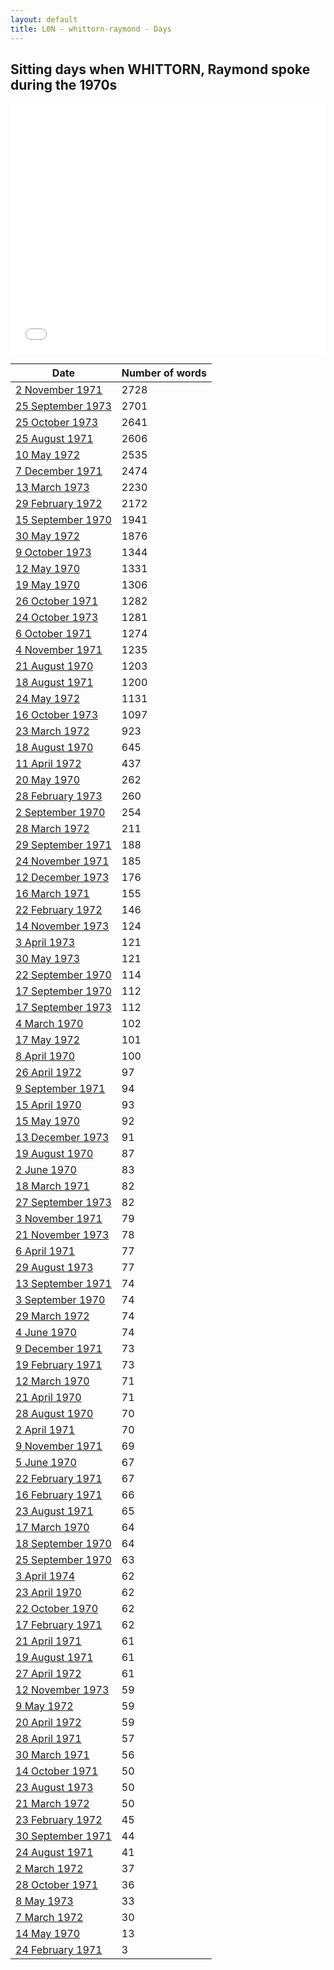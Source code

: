 ```yaml
---
layout: default
title: L0N - whittorn-raymond - Days
---
```

## Sitting days when WHITTORN, Raymond spoke during the 1970s

<iframe width="100%" height="400" frameborder="0" scrolling="no" src="//plot.ly/~wragge/1303.embed"></iframe>

| Date | Number of words |
|--------------|----------------|
|[2 November 1971](https://historichansard.net/hofreps/1971/19711102_reps_27_hor74/)|2728|
|[25 September 1973](https://historichansard.net/hofreps/1973/19730925_reps_28_hor85/)|2701|
|[25 October 1973](https://historichansard.net/hofreps/1973/19731025_reps_28_hor86/)|2641|
|[25 August 1971](https://historichansard.net/hofreps/1971/19710825_reps_27_hor73/)|2606|
|[10 May 1972](https://historichansard.net/hofreps/1972/19720510_reps_27_hor78/)|2535|
|[7 December 1971](https://historichansard.net/hofreps/1971/19711207_reps_27_hor75/)|2474|
|[13 March 1973](https://historichansard.net/hofreps/1973/19730313_reps_28_hor82/)|2230|
|[29 February 1972](https://historichansard.net/hofreps/1972/19720229_reps_27_hor76/)|2172|
|[15 September 1970](https://historichansard.net/hofreps/1970/19700915_reps_27_hor69/)|1941|
|[30 May 1972](https://historichansard.net/hofreps/1972/19720530_reps_27_hor78/)|1876|
|[9 October 1973](https://historichansard.net/hofreps/1973/19731009_reps_28_hor86/)|1344|
|[12 May 1970](https://historichansard.net/hofreps/1970/19700512_reps_27_hor67/)|1331|
|[19 May 1970](https://historichansard.net/hofreps/1970/19700519_reps_27_hor67/)|1306|
|[26 October 1971](https://historichansard.net/hofreps/1971/19711026_reps_27_hor74/)|1282|
|[24 October 1973](https://historichansard.net/hofreps/1973/19731024_reps_28_hor86/)|1281|
|[6 October 1971](https://historichansard.net/hofreps/1971/19711006_reps_27_hor74/)|1274|
|[4 November 1971](https://historichansard.net/hofreps/1971/19711104_reps_27_hor74/)|1235|
|[21 August 1970](https://historichansard.net/hofreps/1970/19700821_reps_27_hor69/)|1203|
|[18 August 1971](https://historichansard.net/hofreps/1971/19710818_reps_27_hor73/)|1200|
|[24 May 1972](https://historichansard.net/hofreps/1972/19720524_reps_27_hor78/)|1131|
|[16 October 1973](https://historichansard.net/hofreps/1973/19731016_reps_28_hor86/)|1097|
|[23 March 1972](https://historichansard.net/hofreps/1972/19720323_reps_27_hor76/)|923|
|[18 August 1970](https://historichansard.net/hofreps/1970/19700818_reps_27_hor69/)|645|
|[11 April 1972](https://historichansard.net/hofreps/1972/19720411_reps_27_hor77/)|437|
|[20 May 1970](https://historichansard.net/hofreps/1970/19700520_reps_27_hor67/)|262|
|[28 February 1973](https://historichansard.net/hofreps/1973/19730228_reps_28_hor82/)|260|
|[2 September 1970](https://historichansard.net/hofreps/1970/19700902_reps_27_hor69/)|254|
|[28 March 1972](https://historichansard.net/hofreps/1972/19720328_reps_27_hor77/)|211|
|[29 September 1971](https://historichansard.net/hofreps/1971/19710929_reps_27_hor74/)|188|
|[24 November 1971](https://historichansard.net/hofreps/1971/19711124_reps_27_hor75/)|185|
|[12 December 1973](https://historichansard.net/hofreps/1973/19731212_reps_28_hor87/)|176|
|[16 March 1971](https://historichansard.net/hofreps/1971/19710316_reps_27_hor71/)|155|
|[22 February 1972](https://historichansard.net/hofreps/1972/19720222_reps_27_hor76/)|146|
|[14 November 1973](https://historichansard.net/hofreps/1973/19731114_reps_28_hor86/)|124|
|[3 April 1973](https://historichansard.net/hofreps/1973/19730403_reps_28_hor83/)|121|
|[30 May 1973](https://historichansard.net/hofreps/1973/19730530_reps_28_hor84/)|121|
|[22 September 1970](https://historichansard.net/hofreps/1970/19700922_reps_27_hor69/)|114|
|[17 September 1970](https://historichansard.net/hofreps/1970/19700917_reps_27_hor69/)|112|
|[17 September 1973](https://historichansard.net/hofreps/1973/19730917_reps_28_hor85/)|112|
|[4 March 1970](https://historichansard.net/hofreps/1970/19700304_reps_27_hor66/)|102|
|[17 May 1972](https://historichansard.net/hofreps/1972/19720517_reps_27_hor78/)|101|
|[8 April 1970](https://historichansard.net/hofreps/1970/19700408_reps_27_hor66/)|100|
|[26 April 1972](https://historichansard.net/hofreps/1972/19720426_reps_27_hor77/)|97|
|[9 September 1971](https://historichansard.net/hofreps/1971/19710909_reps_27_hor73/)|94|
|[15 April 1970](https://historichansard.net/hofreps/1970/19700415_reps_27_hor66/)|93|
|[15 May 1970](https://historichansard.net/hofreps/1970/19700515_reps_27_hor67/)|92|
|[13 December 1973](https://historichansard.net/hofreps/1973/19731213_reps_28_hor87/)|91|
|[19 August 1970](https://historichansard.net/hofreps/1970/19700819_reps_27_hor69/)|87|
|[2 June 1970](https://historichansard.net/hofreps/1970/19700602_reps_27_hor68/)|83|
|[18 March 1971](https://historichansard.net/hofreps/1971/19710318_reps_27_hor71/)|82|
|[27 September 1973](https://historichansard.net/hofreps/1973/19730927_reps_28_hor85/)|82|
|[3 November 1971](https://historichansard.net/hofreps/1971/19711103_reps_27_hor74/)|79|
|[21 November 1973](https://historichansard.net/hofreps/1973/19731121_reps_28_hor87/)|78|
|[6 April 1971](https://historichansard.net/hofreps/1971/19710406_reps_27_hor72/)|77|
|[29 August 1973](https://historichansard.net/hofreps/1973/19730829_reps_28_hor85/)|77|
|[13 September 1971](https://historichansard.net/hofreps/1971/19710913_reps_27_hor73/)|74|
|[3 September 1970](https://historichansard.net/hofreps/1970/19700903_reps_27_hor69/)|74|
|[29 March 1972](https://historichansard.net/hofreps/1972/19720329_reps_27_hor77/)|74|
|[4 June 1970](https://historichansard.net/hofreps/1970/19700604_reps_27_hor68/)|74|
|[9 December 1971](https://historichansard.net/hofreps/1971/19711209_reps_27_hor75/)|73|
|[19 February 1971](https://historichansard.net/hofreps/1971/19710219_reps_27_hor71/)|73|
|[12 March 1970](https://historichansard.net/hofreps/1970/19700312_reps_27_hor66/)|71|
|[21 April 1970](https://historichansard.net/hofreps/1970/19700421_reps_27_hor67/)|71|
|[28 August 1970](https://historichansard.net/hofreps/1970/19700828_reps_27_hor69/)|70|
|[2 April 1971](https://historichansard.net/hofreps/1971/19710402_reps_27_hor71/)|70|
|[9 November 1971](https://historichansard.net/hofreps/1971/19711109_reps_27_hor75/)|69|
|[5 June 1970](https://historichansard.net/hofreps/1970/19700605_reps_27_hor68/)|67|
|[22 February 1971](https://historichansard.net/hofreps/1971/19710222_reps_27_hor71/)|67|
|[16 February 1971](https://historichansard.net/hofreps/1971/19710216_reps_27_hor71/)|66|
|[23 August 1971](https://historichansard.net/hofreps/1971/19710823_reps_27_hor73/)|65|
|[17 March 1970](https://historichansard.net/hofreps/1970/19700317_reps_27_hor66/)|64|
|[18 September 1970](https://historichansard.net/hofreps/1970/19700918_reps_27_hor69/)|64|
|[25 September 1970](https://historichansard.net/hofreps/1970/19700925_reps_27_hor69/)|63|
|[3 April 1974](https://historichansard.net/hofreps/1974/19740403_reps_28_hor88/)|62|
|[23 April 1970](https://historichansard.net/hofreps/1970/19700423_reps_27_hor67/)|62|
|[22 October 1970](https://historichansard.net/hofreps/1970/19701022_reps_27_hor70/)|62|
|[17 February 1971](https://historichansard.net/hofreps/1971/19710217_reps_27_hor71/)|62|
|[21 April 1971](https://historichansard.net/hofreps/1971/19710421_reps_27_hor72/)|61|
|[19 August 1971](https://historichansard.net/hofreps/1971/19710819_reps_27_hor73/)|61|
|[27 April 1972](https://historichansard.net/hofreps/1972/19720427_reps_27_hor77/)|61|
|[12 November 1973](https://historichansard.net/hofreps/1973/19731112_reps_28_hor86/)|59|
|[9 May 1972](https://historichansard.net/hofreps/1972/19720509_reps_27_hor78/)|59|
|[20 April 1972](https://historichansard.net/hofreps/1972/19720420_reps_27_hor77/)|59|
|[28 April 1971](https://historichansard.net/hofreps/1971/19710428_reps_27_hor72/)|57|
|[30 March 1971](https://historichansard.net/hofreps/1971/19710330_reps_27_hor71/)|56|
|[14 October 1971](https://historichansard.net/hofreps/1971/19711014_reps_27_hor74/)|50|
|[23 August 1973](https://historichansard.net/hofreps/1973/19730823_reps_28_hor85/)|50|
|[21 March 1972](https://historichansard.net/hofreps/1972/19720321_reps_27_hor76/)|50|
|[23 February 1972](https://historichansard.net/hofreps/1972/19720223_reps_27_hor76/)|45|
|[30 September 1971](https://historichansard.net/hofreps/1971/19710930_reps_27_hor74/)|44|
|[24 August 1971](https://historichansard.net/hofreps/1971/19710824_reps_27_hor73/)|41|
|[2 March 1972](https://historichansard.net/hofreps/1972/19720302_reps_27_hor76/)|37|
|[28 October 1971](https://historichansard.net/hofreps/1971/19711028_reps_27_hor74/)|36|
|[8 May 1973](https://historichansard.net/hofreps/1973/19730508_reps_28_hor83/)|33|
|[7 March 1972](https://historichansard.net/hofreps/1972/19720307_reps_27_hor76/)|30|
|[14 May 1970](https://historichansard.net/hofreps/1970/19700514_reps_27_hor67/)|13|
|[24 February 1971](https://historichansard.net/hofreps/1971/19710224_reps_27_hor71/)|3|
